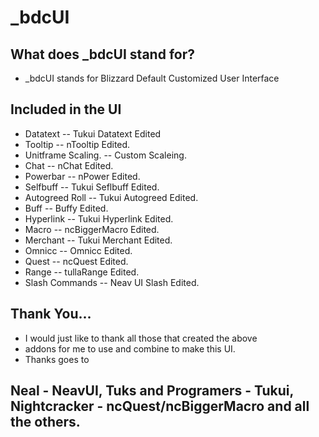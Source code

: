 # _bdcUI

## What does _bdcUI stand for?

 - _bdcUI stands for Blizzard Default Customized User Interface
 
## Included in the UI

 - Datatext  				-- Tukui Datatext Edited
 - Tooltip 					-- nTooltip Edited.
 - Unitframe Scaling.		-- Custom Scaleing.
 - Chat 					-- nChat Edited.
 - Powerbar  				-- nPower Edited.
 - Selfbuff					-- Tukui Seflbuff Edited.
 - Autogreed Roll			-- Tukui Autogreed Edited.
 - Buff						-- Buffy Edited.
 - Hyperlink				-- Tukui Hyperlink Edited.
 - Macro					-- ncBiggerMacro Edited.
 - Merchant					-- Tukui Merchant Edited.
 - Omnicc					-- Omnicc Edited.
 - Quest					-- ncQuest Edited.
 - Range					-- tullaRange Edited.
 - Slash Commands			-- Neav UI Slash Edited.
 
 ## Thank You...
 
 - I would just like to thank all those that created the above
 - addons for me to use and combine to make this UI.
 - Thanks goes to 
## Neal - NeavUI, Tuks and Programers - Tukui, Nightcracker - ncQuest/ncBiggerMacro and all the others.

